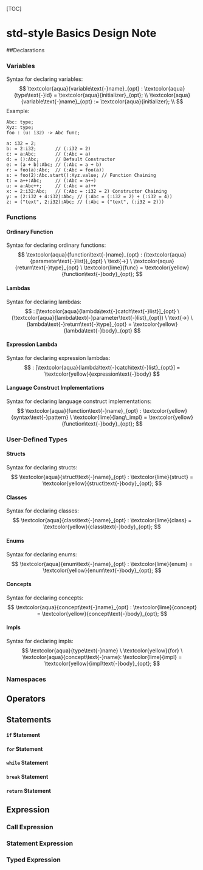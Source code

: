 [TOC]

# std-style Basics Design Note

##Declarations

### Variables

Syntax for declaring variables:
$$
\textcolor{aqua}{variable\text{-}name}_{opt} : \textcolor{aqua}{type\text{-}id}  = \textcolor{aqua}{initializer}_{opt}; \\
\textcolor{aqua}{variable\text{-}name}_{opt} := \textcolor{aqua}{initializer}; \\
$$
Example:

```atem
Abc: type;
Xyz: type;
foo : (u: i32) -> Abc func;

a: i32 = 2;
b: = 2:i32;       // (:i32 = 2)
c: = a:Abc;       // (:Abc = a)
d: = ():Abc;      // Default Constructor
e: = (a + b):Abc; // (:Abc = a + b)
r: = foo(a):Abc;  // (:Abc = foo(a))
s: = foo(2):Abc.start():Xyz.value; // Function Chaining
t: = a++:Abc;     // (:Abc = a++)
u: = a:Abc++;     // (:Abc = a)++
x: = 2:i32:Abc;   // (:Abc = :i32 = 2) Constructor Chaining
y: = (2:i32 + 4:i32):Abc; // (:Abc = (:i32 = 2) + (:i32 = 4))
z: = ("text", 2:i32):Abc; // (:Abc = ("text", (:i32 = 2)))
```

### Functions

#### Ordinary Function

Syntax for declaring ordinary functions:
$$
\textcolor{aqua}{function\text{-}name}_{opt} : (\textcolor{aqua}{parameter\text{-}list})_{opt} \ \text{->} \ \textcolor{aqua}{return\text{-}type}_{opt} \ \textcolor{lime}{func} = \textcolor{yellow}{function\text{-}body}_{opt};
$$

#### Lambdas

Syntax for declaring lambdas:
$$
: [\textcolor{aqua}{lambda\text{-}catch\text{-}list}]_{opt} \ (\textcolor{aqua}{lambda\text{-}parameter\text{-}list}_{opt}) \ \text{->} \ {lambda\text{-}return\text{-}type}_{opt} = \textcolor{yellow}{lambda\text{-}body}_{opt}
$$

#### Expression Lambda

Syntax for declaring expression lambdas:
$$
: [\textcolor{aqua}{lambda\text{-}catch\text{-}list}_{opt}] = \textcolor{yellow}{expression\text{-}body}
$$

#### Language Construct Implementations

Syntax for declaring language construct implementations:
$$
\textcolor{aqua}{function\text{-}name}_{opt} : \textcolor{yellow}{syntax\text{-}pattern} \ \textcolor{lime}{lang\_impl} = \textcolor{yellow}{function\text{-}body}_{opt};
$$

### User-Defined Types

#### Structs

Syntax for declaring structs:
$$
\textcolor{aqua}{struct\text{-}name}_{opt} : \textcolor{lime}{struct} = \textcolor{yellow}{struct\text{-}body}_{opt};
$$


#### Classes

Syntax for declaring classes:
$$
\textcolor{aqua}{class\text{-}name}_{opt} : \textcolor{lime}{class} = \textcolor{yellow}{class\text{-}body}_{opt};
$$


#### Enums

Syntax for declaring enums:
$$
\textcolor{aqua}{enum\text{-}name}_{opt} : \textcolor{lime}{enum} = \textcolor{yellow}{enum\text{-}body}_{opt};
$$

#### Concepts

Syntax for declaring concepts:
$$
\textcolor{aqua}{concept\text{-}name}_{opt} : \textcolor{lime}{concept} = \textcolor{yellow}{concept\text{-}body}_{opt};
$$


#### Impls

Syntax for declaring impls:
$$
\textcolor{aqua}{type\text{-}name} \ \textcolor{yellow}{for} \ \textcolor{aqua}{concept\text{-}name}: \textcolor{lime}{impl} = \textcolor{yellow}{impl\text{-}body}_{opt};
$$

### Namespaces

## Operators

## Statements

#### `if` Statement

#### `for` Statement

#### `while` Statement

#### `break` Statement

#### `return` Statement

## Expression

### Call Expression

### Statement Expression

### Typed Expression


